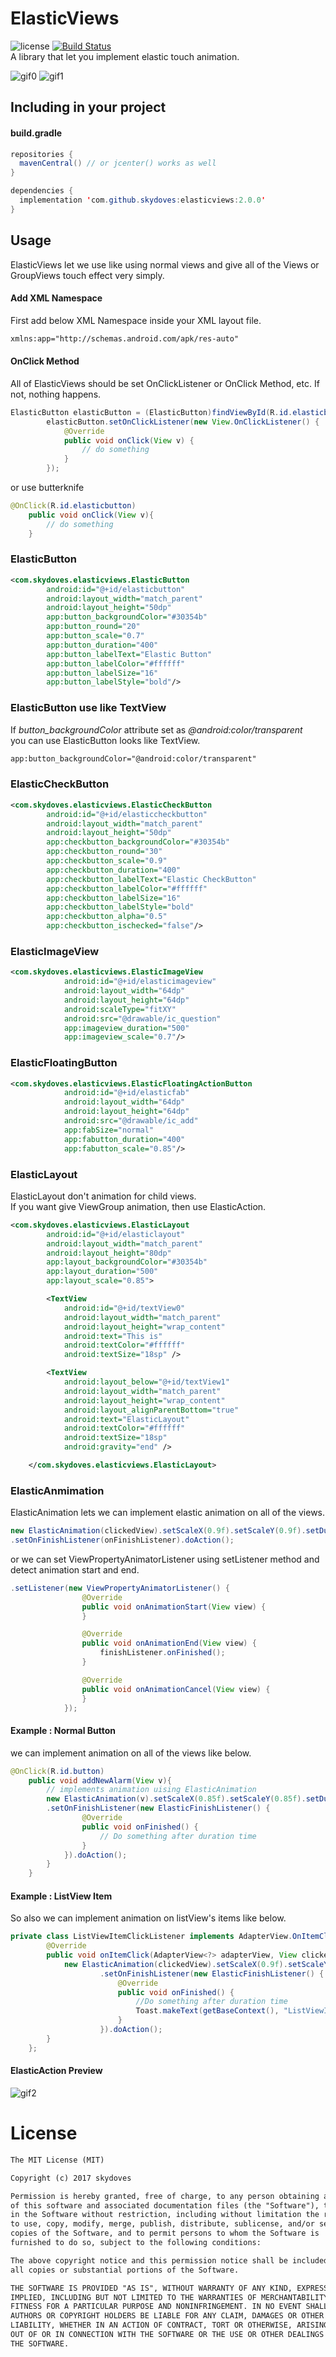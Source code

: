 # ElasticViews 
![license](https://img.shields.io/badge/license-MIT%20License-blue.svg)
[![Build Status](https://travis-ci.org/skydoves/ElasticViews.svg?branch=master)](https://travis-ci.org/skydoves/ElasticViews)<br>
A library that let you implement elastic touch animation.

![gif0](https://cloud.githubusercontent.com/assets/24237865/22188970/cc138f6a-e15c-11e6-8a17-a8bccb3e6dcd.gif)
![gif1](https://cloud.githubusercontent.com/assets/24237865/22190352/148831ac-e166-11e6-8b4a-9617f18242da.gif)

## Including in your project
#### build.gradle
```java
repositories {
  mavenCentral() // or jcenter() works as well
}

dependencies {
  implementation 'com.github.skydoves:elasticviews:2.0.0'
}
```

## Usage
ElasticViews let we use like using normal views and give all of the Views or GroupViews touch effect very simply.

#### Add XML Namespace
First add below XML Namespace inside your XML layout file.

```xml
xmlns:app="http://schemas.android.com/apk/res-auto"
```

#### OnClick Method
All of ElasticViews should be set OnClickListener or OnClick Method, etc. If not, nothing happens.
```java
ElasticButton elasticButton = (ElasticButton)findViewById(R.id.elasticbutton);
        elasticButton.setOnClickListener(new View.OnClickListener() {
            @Override
            public void onClick(View v) {
                // do something
            }
        });
```

or use butterknife
```java
@OnClick(R.id.elasticbutton)
    public void onClick(View v){
        // do something
    }
```

### ElasticButton
```xml
<com.skydoves.elasticviews.ElasticButton
        android:id="@+id/elasticbutton"
        android:layout_width="match_parent"
        android:layout_height="50dp"
        app:button_backgroundColor="#30354b"
        app:button_round="20"
        app:button_scale="0.7"
        app:button_duration="400"
        app:button_labelText="Elastic Button"
        app:button_labelColor="#ffffff"
        app:button_labelSize="16"
        app:button_labelStyle="bold"/>
```

### ElasticButton use like TextView
If _button_backgroundColor_ attribute set as _@android:color/transparent_ <br>
you can use ElasticButton looks like TextView.
```xml
app:button_backgroundColor="@android:color/transparent"
```

### ElasticCheckButton
```xml
<com.skydoves.elasticviews.ElasticCheckButton
        android:id="@+id/elasticcheckbutton"
        android:layout_width="match_parent"
        android:layout_height="50dp"
        app:checkbutton_backgroundColor="#30354b"
        app:checkbutton_round="30"
        app:checkbutton_scale="0.9"
        app:checkbutton_duration="400"
        app:checkbutton_labelText="Elastic CheckButton"
        app:checkbutton_labelColor="#ffffff"
        app:checkbutton_labelSize="16"
        app:checkbutton_labelStyle="bold"
        app:checkbutton_alpha="0.5"
        app:checkbutton_ischecked="false"/>
```

### ElasticImageView
```xml
<com.skydoves.elasticviews.ElasticImageView
            android:id="@+id/elasticimageview"
            android:layout_width="64dp"
            android:layout_height="64dp"
            android:scaleType="fitXY"
            android:src="@drawable/ic_question"
            app:imageview_duration="500"
            app:imageview_scale="0.7"/>
```

### ElasticFloatingButton
```xml
<com.skydoves.elasticviews.ElasticFloatingActionButton
            android:id="@+id/elasticfab"
            android:layout_width="64dp"
            android:layout_height="64dp"
            android:src="@drawable/ic_add"
            app:fabSize="normal"
            app:fabutton_duration="400"
            app:fabutton_scale="0.85"/>
```

### ElasticLayout
ElasticLayout don't animation for child views.<br>
If you want give ViewGroup animation, then use ElasticAction.
```xml
<com.skydoves.elasticviews.ElasticLayout
        android:id="@+id/elasticlayout"
        android:layout_width="match_parent"
        android:layout_height="80dp"
        app:layout_backgroundColor="#30354b"
        app:layout_duration="500"
        app:layout_scale="0.85">

        <TextView
            android:id="@+id/textView0"
            android:layout_width="match_parent"
            android:layout_height="wrap_content"
            android:text="This is"
            android:textColor="#ffffff"
            android:textSize="18sp" />

        <TextView
            android:layout_below="@+id/textView1"
            android:layout_width="match_parent"
            android:layout_height="wrap_content"
            android:layout_alignParentBottom="true"
            android:text="ElasticLayout"
            android:textColor="#ffffff"
            android:textSize="18sp"
            android:gravity="end" />

    </com.skydoves.elasticviews.ElasticLayout>
```

### ElasticAnmimation
ElasticAnimation lets we can implement elastic animation on all of the views.<br>
```java
new ElasticAnimation(clickedView).setScaleX(0.9f).setScaleY(0.9f).setDuration(400)
.setOnFinishListener(onFinishListener).doAction();
```
or we can set ViewPropertyAnimatorListener using setListener method and detect animation start and end.
```java
.setListener(new ViewPropertyAnimatorListener() {
                @Override
                public void onAnimationStart(View view) {
                }

                @Override
                public void onAnimationEnd(View view) {
                    finishListener.onFinished();
                }

                @Override
                public void onAnimationCancel(View view) {
                }
            });
```

#### Example : Normal Button
we can implement animation on all of the views like below.
```java
@OnClick(R.id.button)
    public void addNewAlarm(View v){
        // implements animation uising ElasticAnimation
        new ElasticAnimation(v).setScaleX(0.85f).setScaleY(0.85f).setDuration(500)
        .setOnFinishListener(new ElasticFinishListener() {
                @Override
                public void onFinished() {
                    // Do something after duration time
                }
            }).doAction();
        }
    }
```

#### Example : ListView Item
So also we can implement animation on listView's items like below.
```java
private class ListViewItemClickListener implements AdapterView.OnItemClickListener{
        @Override
        public void onItemClick(AdapterView<?> adapterView, View clickedView, final int pos, long id) {
            new ElasticAnimation(clickedView).setScaleX(0.9f).setScaleY(0.9f).setDuration(400)
                    .setOnFinishListener(new ElasticFinishListener() {
                        @Override
                        public void onFinished() {
                            //Do something after duration time
                            Toast.makeText(getBaseContext(), "ListViewItem" + pos, Toast.LENGTH_SHORT).show();
                        }
                    }).doAction();
        }
    };
```

#### ElasticAction Preview
![gif2](https://cloud.githubusercontent.com/assets/24237865/22189011/14bc94aa-e15d-11e6-9078-2dfc9d97ef87.gif)


# License
```xml
The MIT License (MIT)

Copyright (c) 2017 skydoves

Permission is hereby granted, free of charge, to any person obtaining a copy
of this software and associated documentation files (the "Software"), to deal
in the Software without restriction, including without limitation the rights
to use, copy, modify, merge, publish, distribute, sublicense, and/or sell
copies of the Software, and to permit persons to whom the Software is
furnished to do so, subject to the following conditions:

The above copyright notice and this permission notice shall be included in
all copies or substantial portions of the Software.

THE SOFTWARE IS PROVIDED "AS IS", WITHOUT WARRANTY OF ANY KIND, EXPRESS OR
IMPLIED, INCLUDING BUT NOT LIMITED TO THE WARRANTIES OF MERCHANTABILITY,
FITNESS FOR A PARTICULAR PURPOSE AND NONINFRINGEMENT. IN NO EVENT SHALL THE
AUTHORS OR COPYRIGHT HOLDERS BE LIABLE FOR ANY CLAIM, DAMAGES OR OTHER
LIABILITY, WHETHER IN AN ACTION OF CONTRACT, TORT OR OTHERWISE, ARISING FROM,
OUT OF OR IN CONNECTION WITH THE SOFTWARE OR THE USE OR OTHER DEALINGS IN
THE SOFTWARE.
```
